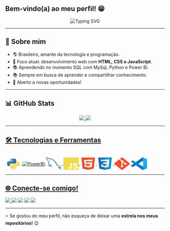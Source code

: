 ## Bem-vindo(a) ao meu perfil! 😁


<div align="center">
  <img src="https://readme-typing-svg.herokuapp.com?font=Fira+Code&weight=600&size=22&pause=1000&color=E8002D&center=true&vCenter=true&width=600&lines=💻+Desenvolvedor!;🚀+Sempre+aprendendo+novas+tecnologias!;&cursor=true" alt="Typing SVG" />
</div>

---

## 🚀 Sobre mim

* 🌎 Brasileiro, amante da tecnologia e programação.
* 🎯 Foco atual: desenvolvimento web com **HTML, CSS e JavaScript**.
* 📚 Aprendendo no momento SQL com MySql, Python e Power Bi.
* 📚 Sempre em busca de aprender e compartilhar conhecimento.
* 🤝 Aberto a novas oportunidades!

---

## 📊 GitHub Stats

<div align="center">
   <a href="https://github.com/kaioalmeida7">
   <img height="180em" src="https://github-readme-stats.vercel.app/api?username=kaioalmeida7&show_icons=true&theme=radical&include_all_commits=true&count_private=true"/>
   <img height="180em" src="https://github-readme-stats.vercel.app/api/top-langs/?username=kaioalmeida7&layout=compact&langs_count=6&theme=radical"/>
</div>

---

## 🛠️ Tecnologias e Ferramentas

<div style="display: inline_block"><br>
  <img align="center" alt="Python" height="40" width="50" src="https://raw.githubusercontent.com/devicons/devicon/master/icons/python/python-original.svg">
  <img align="center" alt="PowerBI" height="40" width="50" src="https://img.icons8.com/color/452/power-bi.png">
  <img align="center" alt="MySQL" height="40" width="50" src="https://raw.githubusercontent.com/devicons/devicon/master/icons/mysql/mysql-original.svg">
  <img align="center" alt="Js" height="40" width="50" src="https://raw.githubusercontent.com/devicons/devicon/master/icons/javascript/javascript-plain.svg">
  <img align="center" alt="HTML" height="40" width="50" src="https://raw.githubusercontent.com/devicons/devicon/master/icons/html5/html5-original.svg">
  <img align="center" alt="CSS" height="40" width="50" src="https://raw.githubusercontent.com/devicons/devicon/master/icons/css3/css3-original.svg">
  <img align="center" alt="Git" height="40" width="50" src="https://raw.githubusercontent.com/devicons/devicon/master/icons/git/git-original.svg">
  <img align="center" alt="VSCode" height="40" width="50" src="https://raw.githubusercontent.com/devicons/devicon/master/icons/vscode/vscode-original.svg">
</div>

---

## 🌐 Conecte-se comigo!

<div> 
  <a href="https://wa.me/11942026245" target="_blank">
  <img src="https://img.shields.io/badge/WhatsApp-25D366?style=for-the-badge&logo=whatsapp&logoColor=white"/>
  <a href="https://instagram.com/kaioalmeida7" target="_blank"><img src="https://img.shields.io/badge/-Instagram-%23E4405F?style=for-the-badge&logo=instagram&logoColor=white" target="_blank"></a>
  <a href="https://discord.gg/391975835260944384" target="_blank"><img src="https://img.shields.io/badge/Discord-7289DA?style=for-the-badge&logo=discord&logoColor=white" target="_blank"></a> 
  <a href="mailto:kaio.almeidabarros@gmail.com"><img src="https://img.shields.io/badge/-Gmail-%23333?style=for-the-badge&logo=gmail&logoColor=white" target="_blank"></a>
  <a href="https://www.linkedin.com/in/kaio-barros-58bab0181" target="_blank"><img src="https://img.shields.io/badge/-LinkedIn-%230077B5?style=for-the-badge&logo=linkedin&logoColor=white" target="_blank"></a>
</div>

---

⭐ Se gostou do meu perfil, não esqueça de deixar uma **estrela nos meus repositórios!** 😉

</div>
 
<br>
 

